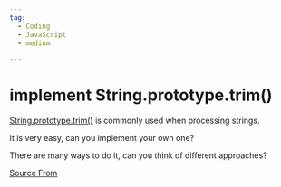 ```yaml
---
tag:
  - Coding
  - JavaScript
  - medium

---
```

  
# implement String.prototype.trim()

[String.prototype.trim()](https://developer.mozilla.org/en-US/docs/Web/JavaScript/Reference/Global_Objects/String/Trim) is commonly used when processing strings.

It is very easy, can you implement your own one?

There are many ways to do it, can you think of different approaches?


[Source From](https://bigfrontend.dev/problem/implement-String-prototype-trim)

  